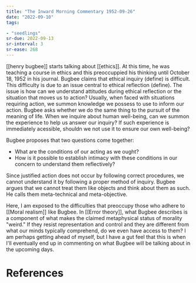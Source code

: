 ```yaml
---
title: "The Inward Morning Commentary 1952-09-26"
date: "2022-09-10"
tags:

- "seedlings"
sr-due: 2022-09-13
sr-interval: 3
sr-ease: 268
---
```


[[henry bugbee]] starts talking about [[ethics]]. At this time, he was teaching a course in ethics and this preoccuppied his thinking until October 18, 1952 in his journal. Bugbee claims that ethical inquiry (define) is difficult. This difficulty is due to an issue central to ethical reflection (define). The issue is how can we understand attitudes during ethical reflection or the situation that moves us to action? Usually, when faced with situations requiring action, we summon knowledge we possess to use to inform our action. Bugbee asks whether we do the same thing to the pursuit of the meaning of life. When we inquire about human well-being, can we summon the experience to help us answer our inquiry? If such experience is immediately acessible, shouldn we not use it to ensure our own well-being?

Bugbee proposes that two questions come together:
- What are the conditions of our acting as we ought?
- How is it possible to establish intimacy with these conditions in our concern to understand them reflectively?

Since justified action does not occur by following correct procedures, we cannot understand it by following a proper method of inquiry. Bugbee argues that we cannot treat them like objects and think about them as such. He calls them meta-technical and meta-objective.

Here, I am exposed to the difficulties that preoccupy those who adhere to [[Moral realism]] like Bugbee. In [[Error theory]], what Bugbee describes is a component of what makes the claimed metaphysical status of morality "weird." If they resist representation and control and they are different from what our minds typically comprehend, do we even have access to them? I am perhaps getting ahead of myself, but I have a gut feel that this is when I'll eventually end up in commenting on what Bugbee will be talking about in the upcoming days.

# References